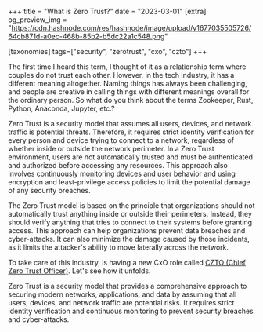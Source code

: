 +++
title = "What is Zero Trust?"
date = "2023-03-01"
[extra]
og_preview_img = "https://cdn.hashnode.com/res/hashnode/image/upload/v1677035505726/64cb871d-a0ec-468b-85b2-b5dc22a1c548.png"

[taxonomies]
tags=["security", "zerotrust", "cxo", "czto"]
+++

The first time I heard this term, I thought of it as a relationship term where couples do not trust each other. However, in the tech industry, it has a different meaning altogether. Naming things has always been challenging, and people are creative in calling things with different meanings overall for the ordinary person. So what do you think about the terms Zookeeper, Rust, Python, Anaconda, Jupyter, etc.?

Zero Trust is a security model that assumes all users, devices, and network traffic is potential threats. Therefore, it requires strict identity verification for every person and device trying to connect to a network, regardless of whether inside or outside the network perimeter. In a Zero Trust environment, users are not automatically trusted and must be authenticated and authorized before accessing any resources. This approach also involves continuously monitoring devices and user behavior and using encryption and least-privilege access policies to limit the potential damage of any security breaches.

The Zero Trust model is based on the principle that organizations should not automatically trust anything inside or outside their perimeters. Instead, they should verify anything that tries to connect to their systems before granting access. This approach can help organizations prevent data breaches and cyber-attacks. It can also minimize the damage caused by those incidents, as it limits the attacker's ability to move laterally across the network.

To take care of this industry, is having a new CxO role called [CZTO (Chief Zero Trust Officer)](https://blog.cloudflare.com/chief-zero-trust-officer/). Let's see how it unfolds.

Zero Trust is a security model that provides a comprehensive approach to securing modern networks, applications, and data by assuming that all users, devices, and network traffic are potential risks. It requires strict identity verification and continuous monitoring to prevent security breaches and cyber-attacks.
